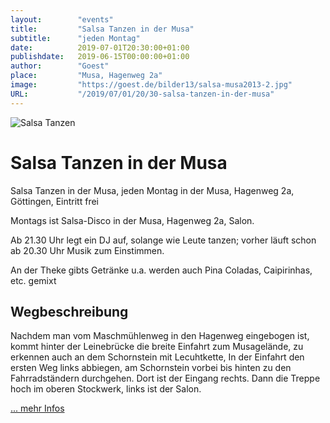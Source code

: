 ```yaml
---
layout:        "events"
title:         "Salsa Tanzen in der Musa"
subtitle:      "jeden Montag"
date:          2019-07-01T20:30:00+01:00
publishdate:   2019-06-15T00:00:00+01:00
author:        "Goest"
place:         "Musa, Hagenweg 2a"
image:         "https://goest.de/bilder13/salsa-musa2013-2.jpg"
URL:           "/2019/07/01/20/30-salsa-tanzen-in-der-musa"
---
```




![Salsa Tanzen](https://goest.de/salsa8.gif)

Salsa Tanzen in der Musa
============

Salsa Tanzen in der Musa, jeden Montag in der Musa, Hagenweg 2a, Göttingen, Eintritt frei

Montags ist Salsa-Disco in der Musa, Hagenweg 2a, Salon. 

Ab 21.30  Uhr legt ein DJ auf,  solange wie Leute tanzen; vorher läuft schon ab 20.30 Uhr Musik zum Einstimmen. 

An der Theke gibts Getränke u.a. werden auch Pina Coladas, Caipirinhas, etc. gemixt


Wegbeschreibung
--------

Nachdem man vom Maschmühlenweg in den Hagenweg eingebogen ist, kommt hinter der Leinebrücke die breite Einfahrt zum Musagelände, zu erkennen auch an dem Schornstein mit Lecuhtkette, In der Einfahrt den ersten Weg links abbiegen, am Schornstein vorbei bis hinten zu den Fahrradständern durchgehen. Dort ist der Eingang rechts. Dann die Treppe hoch im oberen Stockwerk, links ist der Salon. 



[... mehr Infos](https://goest.de/salsa-musa.htm)

